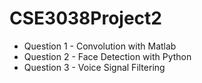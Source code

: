 # CSE3038Project2

- Question 1 - Convolution with Matlab
- Question 2 - Face Detection with Python
- Question 3 - Voice Signal Filtering
